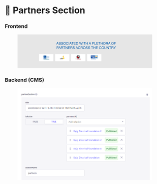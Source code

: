 # 📎 Partners Section

### **Frontend**

<figure><img src="../../.gitbook/assetsBEL/partner-section.png" alt=""><figcaption></figcaption></figure>

### Backend (CMS)

<figure><img src="../../.gitbook/assetsBEL/partner-section-cms.png" alt=""><figcaption></figcaption></figure>
